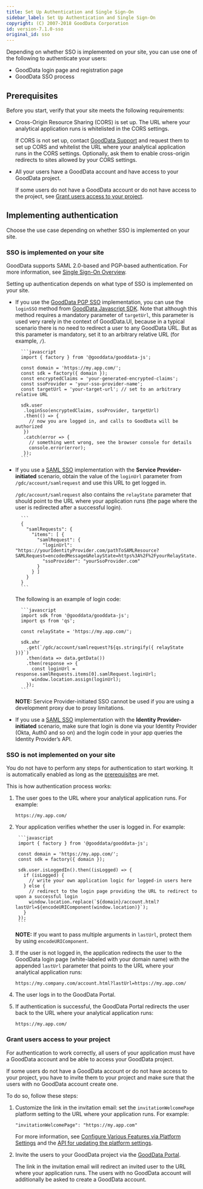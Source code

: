 ```yaml
---
title: Set Up Authentication and Single Sign-On
sidebar_label: Set Up Authentication and Single Sign-On
copyright: (C) 2007-2018 GoodData Corporation
id: version-7.1.0-sso
original_id: sso
---
```


Depending on whether SSO is implemented on your site, you can use one of the following to authenticate your users:
* GoodData login page and registration page
* GoodData SSO process

## Prerequisites
Before you start, verify that your site meets the following requirements:
* Cross-Origin Resource Sharing (CORS) is set up. The URL where your analytical application runs is whitelisted in the CORS settings.

    If CORS is not set up, contact [GoodData Support](https://support.gooddata.com/hc/en-us/requests/new?ticket_form_id=582387) and request them to set up CORS and whitelist the URL where your analytical application runs in the CORS settings. Optionally, ask them to enable cross-origin redirects to sites allowed by your CORS settings.
* All your users have a GoodData account and have access to your GoodData project.

    If some users do not have a GoodData account or do not have access to the project, see [Grant users access to your project](#grant-users-access-to-your-project).

## Implementing authentication
Choose the use case depending on whether SSO is implemented on your site.

### SSO is implemented on your site
GoodData supports SAML 2.0-based and PGP-based authentication. For more information, see [Single Sign-On Overview](https://help.gooddata.com/display/doc/Single+Sign-On+Overview).

Setting up authentication depends on what type of SSO is implemented on your site.

* If you use the [GoodData PGP SSO](https://help.gooddata.com/display/doc/GoodData+PGP+Single+Sign-On) implementation, you can use the `loginSSO` method from [GoodData Javascript SDK](https://github.com/gooddata/gooddata-js). Note that although this method requires a mandatory parameter of `targetUrl`, this parameter is used very rarely in the context of GoodData.UI, because in a typical scenario there is no need to redirect a user to any GoodData URL. But as this parameter is mandatory, set it to an arbitrary relative URL (for example, `/`).

        ```javascript
        import { factory } from '@gooddata/gooddata-js';

        const domain = 'https://my.app.com/';
        const sdk = factory({ domain });
        const encryptedClaims = 'your-generated-encrypted-claims';
        const ssoProvider = 'your-sso-provider-name';
        const targetUrl = 'your-target-url'; // set to an arbitrary relative URL

        sdk.user
         .loginSso(encryptedClaims, ssoProvider, targetUrl)
         .then(() => {
           // now you are logged in, and calls to GoodData will be authorized
         })
         .catch(error => {
           // something went wrong, see the browser console for details
           console.error(error);
         });
        ```

* If you use a [SAML SSO](https://help.gooddata.com/display/doc/SAML+SSO+with+GoodData) implementation with the **Service Provider-initiated** scenario, obtain the value of the `loginUrl` parameter from `/gdc/account/samlrequest` and use this URL to get logged in.

    `/gdc/account/samlrequest` also contains the `relayState` parameter that should point to the URL where your application runs (the page where the user is redirected after a successful login).

        ```
        {
          "samlRequests": {
            "items": [ {
              "samlRequest": {
                "loginUrl": "https://yourIdentityProvider.com/pathToSAMLResource?SAMLRequest=encodedMessage&RelayState=https%3A%2F%2FyourRelayState.com",
                "ssoProvider": "yourSsoProvider.com"
              }
            } ]
          }
        }
        ```

    The following is an example of login code:

        ```javascript
        import sdk from '@gooddata/gooddata-js';
        import qs from 'qs';

        const relayState = 'https://my.app.com/';

        sdk.xhr
          .get(`/gdc/account/samlrequest?${qs.stringify({ relayState })}`)
          .then(data => data.getData())
          .then(response => {
            const loginUrl = response.samlRequests.items[0].samlRequest.loginUrl;
            window.location.assign(loginUrl);
          });
        ```

    **NOTE:** Service Provider-initiated SSO cannot be used if you are using a development proxy due to proxy limitations.

* If you use a [SAML SSO](https://help.gooddata.com/display/doc/SAML+SSO+with+GoodData) implementation with the **Identity Provider-initiated** scenario, make sure that login is done via your Identity Provider (Okta, Auth0 and so on) and the login code in your app queries the Identity Provider’s API.

### SSO is not implemented on your site
You do not have to perform any steps for authentication to start working. It is automatically enabled as long as the [prerequisites](#prerequisites) are met.

This is how authentication process works:
1. The user goes to the URL where your analytical application runs. For example:

    `https://my.app.com/`
2. Your application verifies whether the user is logged in. For example:

        ```javascript
        import { factory } from '@gooddata/gooddata-js';

        const domain = 'https://my.app.com/';
        const sdk = factory({ domain });

        sdk.user.isLoggedIn().then((isLogged) => {
          if (isLogged) {
            // write your own application logic for logged-in users here
          } else {
            // redirect to the login page providing the URL to redirect to upon a successful login
            window.location.replace(`${domain}/account.html?lastUrl=${encodeURIComponent(window.location)}`);
          }
        });
        ```
      **NOTE:** If you want to pass multiple arguments in `lastUrl`, protect them by using `encodeURIComponent`.
3. If the user is not logged in, the application redirects the user to the GoodData login page (white-labeled with your domain name) with the appended `lastUrl` parameter that points to the URL where your analytical application runs:

    `https://my.company.com/account.html?lastUrl=https://my.app.com/`
4. The user logs in to the GoodData Portal.
5. If authentication is successful, the GoodData Portal redirects the user back to the URL where your analytical application runs:

    `https://my.app.com/`

### Grant users access to your project
For authentication to work correctly, all users of your application must have a GoodData account and be able to access your GoodData project.

If some users do not have a GoodData account or do not have access to your project, you have to invite them to your project and make sure that the users with no GoodData account create one.

To do so, follow these steps:
1. Customize the link in the invitation email: set the `invitationWelcomePage` platform setting to the URL where your application runs. For example:

    `"invitationWelcomePage": "https://my.app.com"`

    For more information, see [Configure Various Features via Platform Settings](https://help.gooddata.com/display/doc/Configure+Various+Features+via+Platform+Settings) and the [API for updating the platform settings](https://help.gooddata.com/display/doc/API+Reference#/reference/hierarchical-configuration).
2. Invite the users to your GoodData project via the [GoodData Portal](https://help.gooddata.com/display/doc/Managing+Users+in+Projects).

    The link in the invitation email will redirect an invited user to the URL where your application runs. The users with no GoodData account will additionally be asked to  create a GoodData account.

